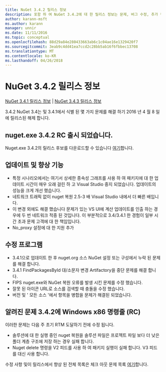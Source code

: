 ```yaml
---
title: NuGet 3.4.2 릴리스 정보
description: 포함 하 여 NuGet 3.4.2에 대 한 릴리스 정보는 문제, 버그 수정, 추가 된 기능 및 Dcr 알려져 있습니다.
author: karann-msft
ms.author: karann
manager: unnir
ms.date: 11/11/2016
ms.topic: conceptual
ms.openlocfilehash: 88d29a84e280433663ab6c1c04ae16e1329420f7
ms.sourcegitcommit: 3eab9c4dd41ea7ccd2c28bb5ab16f6fbbec13708
ms.translationtype: MT
ms.contentlocale: ko-KR
ms.lasthandoff: 04/26/2018
---
```

# <a name="nuget-342-release-notes"></a>NuGet 3.4.2 릴리스 정보

[NuGet 3.4.1 릴리스 정보](../release-notes/nuget-3.4.1.md) | [NuGet 3.4.3 릴리스 정보](../release-notes/nuget-3.4.3.md)

3.4.2 NuGet 3.4는 및 3.4.1에서 식별 된 몇 가지 문제를 해결 하기 2016 년 4 월 8 일에 릴리스된 해제 합니다.

## <a name="nugetexe-342-rc-is-now-available"></a>nuget.exe 3.4.2 RC 출시 되었습니다.

Nuget.exe 3.4.2의 릴리스 후보를 다운로드할 수 있습니다 [여기](https://dist.nuget.org/index.html)합니다.

## <a name="updates-and-improvements"></a>업데이트 및 향상 기능

* 특정 시나리오에서는 여기서 상세한 종속성 그래프를 사용 하 여 패키지에 대 한 업데이트 시간이 매우 오래 걸린 하 고 Visual Studio 중지 되었습니다. 업데이트의 성능을 크게 개선 했습니다.
* 네트워크 트래픽 없이 nuget 복원 2.5-3 배 Visual Studio 내에서 더 빠른 배입니다.
* 이 변경 외에도 해결 했습니다 문제가 있는 VS UI에 계산 업데이트를 인출 하는 경우에 두 번 네트워크 적중 된 것입니다. 이 부분적으로 3.4/3.4.1 한 경험이 일부 시간 초과 문제 고객에 대 한 책임입니다.
* No_proxy 설정에 대 한 지원 추가

## <a name="fixes"></a>수정 프로그램

* 3.4.1으로 업데이트 한 후 nuget.org 소스 NuGet 설정 또는 구성에서 누락 된 문제를 해결 합니다.
* 3.4.1 FindPackagesById 대/소문자 변경 Artifactory을 중단 문제를 해결 합니다.
* FIPS nuget.exe와 NuGet 복원 오류를 발생 시킨 문제를 수정 했습니다.
* 잘못 된 아이콘 URL로 소스를 검색할 때 충돌을 수정 했습니다.
* 버전 및 ' 모든 소스 '에서 항목을 병합을 문제가 해결된 되었습니다.

## <a name="known-issues-in-342-windows-x86-commandline-rc"></a>알려진 문제 3.4.2에 Windows x86 명령줄 (RC)

이러한 문제는 다음 주 초기 RTM 도달하기 전에 수정 됩니다.

*  솔루션에 대 한 실행 중인 nuget 복원을 솔루션 파일은 프로젝트 파일 보다 더 낮은 폴더 계층 구조에 저장 하는 경우 실패 합니다.
*  Nuget delete 명령을 V2 피드를 사용 하 여 패키지 실행이 실패 합니다. V3 피드를 대신 사용 합니다.


수정 사항 및이 릴리스에서 향상 된 전체 목록은 체크 아웃 문제 목록 [여기](https://github.com/NuGet/Home/issues?utf8=%E2%9C%93&q=is%3Aissue+milestone%3A3.4.2++is%3Aclosed+)합니다.